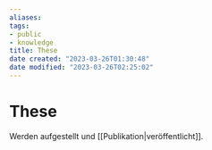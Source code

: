 ```yaml
---
aliases: 
tags: 
- public
- knowledge
title: These
date created: "2023-03-26T01:30:48"
date modified: "2023-03-26T02:25:02"
---
```


# These

Werden aufgestellt und [[Publikation|veröffentlicht]].
